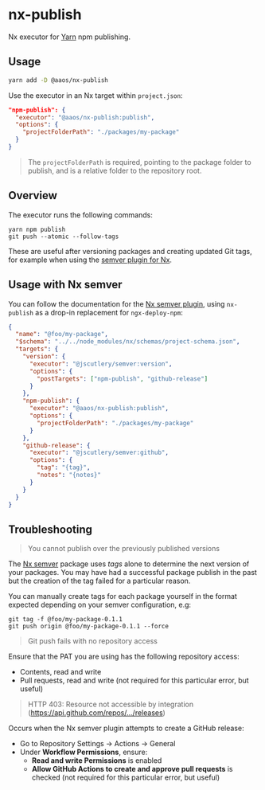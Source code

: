 # nx-publish

Nx executor for [Yarn](https://yarnpkg.com/) npm publishing.

## Usage

```bash
yarn add -D @aaos/nx-publish
```

Use the executor in an Nx target within `project.json`:

```json
"npm-publish": {
  "executor": "@aaos/nx-publish:publish",
  "options": {
    "projectFolderPath": "./packages/my-package"
  }
}
```

> The `projectFolderPath` is required, pointing to the package folder to publish, and is a relative folder to the repository root.

## Overview

The executor runs the following commands:

```
yarn npm publish
git push --atomic --follow-tags
```

These are useful after versioning packages and creating updated Git tags, for example when using the [semver plugin for Nx](https://github.com/jscutlery/semver).

## Usage with Nx semver

You can follow the documentation for the [Nx semver plugin](https://github.com/jscutlery/semver), using `nx-publish` as a drop-in replacement for `ngx-deploy-npm`:

```json
{
  "name": "@foo/my-package",
  "$schema": "../../node_modules/nx/schemas/project-schema.json",
  "targets": {
    "version": {
      "executor": "@jscutlery/semver:version",
      "options": {
        "postTargets": ["npm-publish", "github-release"]
      }
    },
    "npm-publish": {
      "executor": "@aaos/nx-publish:publish",
      "options": {
        "projectFolderPath": "./packages/my-package"
      }
    },
    "github-release": {
      "executor": "@jscutlery/semver:github",
      "options": {
        "tag": "{tag}",
        "notes": "{notes}"
      }
    }
  }
}
```

## Troubleshooting

> You cannot publish over the previously published versions

The [Nx semver](https://github.com/jscutlery/semver/tree/main) package uses _tags_ alone to determine the next version of your packages. You may have had a successful package publish in the past but the creation of the tag failed for a particular reason.

You can manually create tags for each package yourself in the format expected depending on your semver configuration, e.g:

```
git tag -f @foo/my-package-0.1.1
git push origin @foo/my-package-0.1.1 --force
```

> Git push fails with no repository access

Ensure that the PAT you are using has the following repository access:

- Contents, read and write
- Pull requests, read and write (not required for this particular error, but useful)

> HTTP 403: Resource not accessible by integration (https://api.github.com/repos/.../releases)

Occurs when the Nx semver plugin attempts to create a GitHub release:

- Go to Repository Settings -> Actions -> General
- Under **Workflow Permissions**, ensure:
  - **Read and write Permissions** is enabled
  - **Allow GitHub Actions to create and approve pull requests** is checked (not required for this particular error, but useful)
